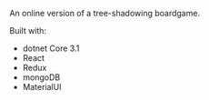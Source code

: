 An online version of a tree-shadowing boardgame.

Built with:
* dotnet Core 3.1
* React
* Redux
* mongoDB
* MaterialUI
